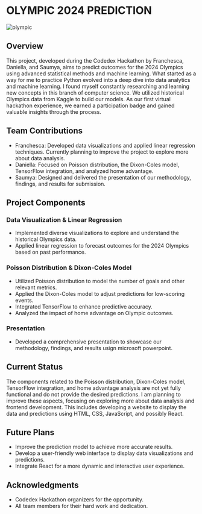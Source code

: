 # OLYMPIC 2024 PREDICTION
![olympic](https://roadgenius.com/wp-content/uploads/2024/04/paris-2024-olympic-games-1536x864.jpg)
## Overview

This project, developed during the Codedex Hackathon by Franchesca, Daniella, and Saumya, aims to predict outcomes for the 2024 Olympics using advanced statistical methods and machine learning. What started as a way for me to practice Python evolved into a deep dive into data analytics and machine learning. I found myself constantly researching and learning new concepts in this branch of computer science. We utilized historical Olympics data from Kaggle to build our models. As our first virtual hackathon experience, we earned a participation badge and gained valuable insights through the process.

## Team Contributions
- Franchesca: Developed data visualizations and applied linear regression techniques. Currently planning to improve the project to explore more about data analysis.
- Daniella: Focused on Poisson distribution, the Dixon-Coles model, TensorFlow integration, and analyzed home advantage.
- Saumya: Designed and delivered the presentation of our methodology, findings, and results for submission.

## Project Components
### Data Visualization & Linear Regression

- Implemented diverse visualizations to explore and understand the historical Olympics data.
- Applied linear regression to forecast outcomes for the 2024 Olympics based on past performance.

### Poisson Distribution & Dixon-Coles Model

- Utilized Poisson distribution to model the number of goals and other relevant metrics.
- Applied the Dixon-Coles model to adjust predictions for low-scoring events.
- Integrated TensorFlow to enhance predictive accuracy.
- Analyzed the impact of home advantage on Olympic outcomes.

### Presentation

- Developed a comprehensive presentation to showcase our methodology, findings, and results usign microsoft powerpoint.

## Current Status

The components related to the Poisson distribution, Dixon-Coles model, TensorFlow integration, and home advantage analysis are not yet fully functional and do not provide the desired predictions.  I am planning to improve these aspects, focusing on exploring more about data analysis and frontend development. This includes developing a website to display the data and predictions using HTML, CSS, JavaScript, and possibly React.

## Future Plans

- Improve the prediction model to achieve more accurate results.
- Develop a user-friendly web interface to display data visualizations and predictions.
- Integrate React for a more dynamic and interactive user experience.

## Acknowledgments

- Codedex Hackathon organizers for the opportunity.
- All team members for their hard work and dedication.

